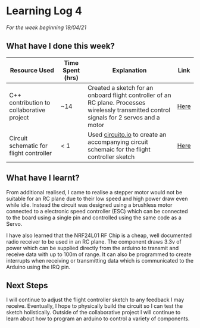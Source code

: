 # Learning Log 4
*For the week beginning 19/04/21*

## What have I done this week?
| Resource Used | Time Spent (hrs) | Explanation | Link |
| --- | --- | --- | --- |
| C++ contribution to collaborative project | ~14 | Created a sketch for an onboard flight controller of an RC plane. Processes wirelessly transmitted control signals for 2 servos and a motor | [Here](https://github.com/BMcrisium/Arduino-RC-plane/blob/main/RCFlightController.ino) |
| Circuit schematic for flight controller | < 1 | Used [circuito.io](circuito.io) to create an accompanying circuit schemaic for the flight controller sketch | [Here](https://github.com/BMcrisium/Arduino-RC-plane/blob/main/CircuitSchematic.png) |

## What have I learnt?
From additional realised, I came to realise a stepper motor would not be suitable for an RC plane due to their low speed and high power draw even while idle. 
Instead the circuit was designed using a brushless motor connected to a electronic speed controller (ESC) which can be connected to the board
using a single pin and controlled using the same code as a Servo.

I have also learned that the NRF24L01 RF Chip is a cheap, well documented radio receiver to be used in an RC plane.
The component draws 3.3v of power which can be supplied  directly from the arduino to transmit and receive data with up to 100m of range.
It can also be programmed to create interrupts when receiving or transmitting data which is communicated to the Arduino using the IRQ pin.

## Next Steps
I will continue to adjust the flight controller sketch to any feedback I may receive. Eventually, I hope to physically build the circuit so I can test the sketch holistically.
Outside of the collaborative project I will continue to learn about how to program an arduino to control a variety of components. 
